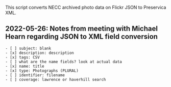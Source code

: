 This script converts NECC archived photo data on Flickr JSON to Preservica XML.

## 2022-05-26: Notes from meeting with Michael Hearn regarding JSON to XML field conversion

```
- [ ] subject: blank
- [x] description: description
- [x] tags: CSV
- [ ] what are the name fields? look at actual data
- [x] name: title
- [x] type: Photographs (PLURAL)
- [ ] identifier: filename
- [ ] coverage: lawrence or haverhill search
```
